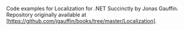 Code examples for Localization for .NET Succinctly by Jonas Gauffin. Repository originally available at [https://github.com/jgauffin/books/tree/master/Localization].
